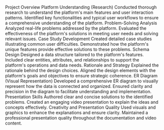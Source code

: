 Project Overview
Platform Understanding (Research)
Conducted thorough research to understand the platform's main features and user interaction patterns.
Identified key functionalities and typical user workflows to ensure a comprehensive understanding of the platform.
Problem-Solving Analysis
Analyzed real-life problems addressed by the platform.
Evaluated the effectiveness of the platform's solutions in meeting user needs and solving relevant issues.
Case Study Development
Created detailed case studies illustrating common user difficulties.
Demonstrated how the platform's unique features provide effective solutions to these problems.
Schema Design
Designed a data structure tailored to the platform's features.
Included clear entities, attributes, and relationships to support the platform's operations and data needs.
Rationale and Strategy
Explained the rationale behind the design choices.
Aligned the design elements with the platform's goals and objectives to ensure strategic coherence.
ER Diagram (Visual Representation)
Developed a comprehensive ER diagram to visually represent how the data is connected and organized.
Ensured clarity and precision in the diagram to facilitate understanding and implementation.
Presentation Skills
Authored clear and concise solutions to the identified problems.
Created an engaging video presentation to explain the ideas and concepts effectively.
Creativity and Presentation Quality
Used visuals and graphics to enhance the explanations and ensure clarity.
Maintained a professional presentation quality throughout the documentation and video content.
